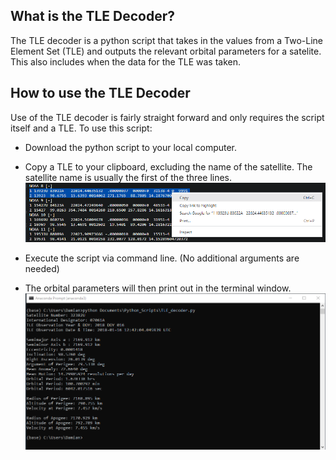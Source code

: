 ## What is the TLE Decoder?
The TLE decoder is a python script that takes in the values from a Two-Line Element Set (TLE) and outputs the relevant orbital parameters for a satelite. This also includes when the data for the TLE was taken.

## How to use the TLE Decoder
Use of the TLE decoder is fairly straight forward and only requires the script itself and a TLE. To use this script:
* Download the python script to your local computer.
* Copy a TLE to your clipboard, excluding the name of the satellite. The satellite name is usually the first of the three lines.
![HowTo](Images/TLE_Decoder_How_To.png)

* Execute the script via command line. (No additional arguments are needed)
* The orbital parameters will then print out in the terminal window.
![Output](Images/TLE_Output.png)

